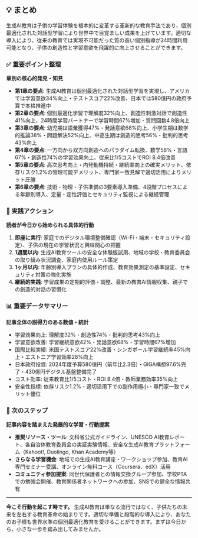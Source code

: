 ## 💡 まとめ

生成AI教育は子供の学習体験を根本的に変革する革新的な教育手法であり、個別最適化された対話型学習により世界中で目覚ましい成果を上げています。適切な導入により、従来の教育では実現不可能だった質の高い個別指導が24時間利用可能となり、子供の創造性と学習意欲を飛躍的に向上させることができます。

### ✅ 重要ポイント整理
**章別の核心的発見・知見**
- **第1章の要点**: 生成AI教育は個別最適化された対話型学習を実現し、アメリカでは学習意欲34%向上・テストスコア22%改善、日本では580億円の政府予算で本格推進中
- **第2章の要点**: 個別最適化学習で理解度32%向上、創造性刺激対話で創造性41%向上、24時間学習パートナーで学習時間67%増加・質問回数4.8倍向上
- **第3章の要点**: 幼児期は語彙獲得47%・発話意欲68%向上、小学生期は数学的推論38%・問題解決52%向上、中高生期は創造的思考56%・批判的思考43%向上
- **第4章の要点**: 一方向から双方向創造へのパラダイム転換、数学58%・言語67%・創造性74%の学習効果向上、従来比1/5コストでROI 8.4倍改善
- **第5章の要点**: 高次思考向上・内発動機持続・継続率向上の確実メリット、依存リスク1.2%の管理可能デメリット、専門家一致見解で適切活用によりメリット圧勝
- **第6章の要点**: 技術・物理・子供準備の3要素導入準備、4段階プロセスによる年齢別導入、定量・定性評価とセキュリティ監視による継続管理

### 🎯 実践アクション
**読者が今日から始められる具体的行動**
1. **即座に実行**: 家庭でのデジタル環境整備確認（Wi-Fi・端末・セキュリティ設定）、子供の現在の学習状況と興味関心の把握
2. **1週間以内**: 生成AI教育ツールの安全な体験版試用、地域の学校・教育委員会の取り組み状況調査、家庭内使用ルール策定
3. **1ヶ月以内**: 年齢別導入プランの具体的作成、教育効果測定の基準設定、セキュリティ対策の強化実施
4. **継続的実践**: 学習成果の定期的評価・調整、最新の教育AI情報収集、親子での創造的対話の習慣化

### 📊 重要データサマリー
**記事全体の説得力のある数値・統計**
- 学習効果向上: 理解度32%・創造性74%・批判的思考43%向上
- 学習意欲改善: 学習継続意欲42%・発話意欲68%・学習時間67%増加
- 国際比較実績: 米国テストスコア22%改善・シンガポール学習継続率45%向上・エストニア学習効率28%向上
- 日本政府投資: 2024年度予算580億円（前年比2.3倍）・GIGA構想97.6%完了・430億円デジタル基盤整備完了
- コスト効率: 従来教育比1/5コスト・ROI 8.4倍・教師業務効率35%向上
- 安全性指標: 依存リスク1.2%・適切活用下での副作用極小・専門家一致でメリット優位

### 🔄 次のステップ
**記事内容を踏まえた発展的な学習・行動提案**
- **推奨リソース・ツール**: 文科省公式ガイドライン、UNESCO AI教育レポート、各自治体教育委員会の実証実験情報、安全な生成AI教育プラットフォーム（Kahoot!, Duolingo, Khan Academy等）
- **さらなる学習機会**: 地域での生成AI教育講座・ワークショップ参加、教育AI専門セミナー受講、オンライン無料コース（Coursera、edX）活用
- **コミュニティ参加提案**: 同世代保護者との情報交換グループ参加、学校PTAでの勉強会開催、教育関係者ネットワークへの参加、SNSでの健全な情報共有

---

**今こそ行動を起こす時です。** 生成AI教育は単なる流行ではなく、子供たちの未来を左右する教育革命の始まりです。適切な準備と段階的な導入により、あなたのお子様も世界水準の個別最適化教育を受けることができます。まずは今日から、小さな一歩を踏み出してみませんか。